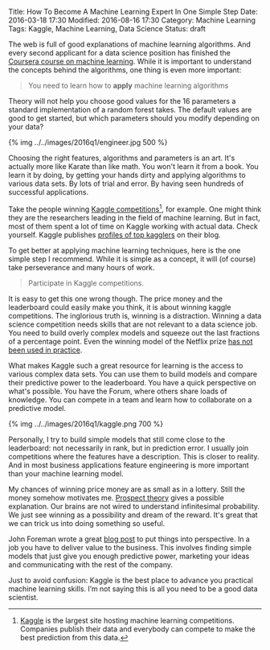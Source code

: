 Title: How To Become A Machine Learning Expert In One Simple Step
Date: 2016-03-18 17:30
Modified: 2016-08-16 17:30
Category: Machine Learning
Tags: Kaggle, Machine Learning, Data Science
Status: draft

The web is full of good explanations of machine learning algorithms. And every second applicant for a
data science position has finished the
[Coursera course on machine learning](https://www.coursera.org/learn/machine-learning).
While it is important to understand the concepts behind the algorithms,
one thing is even more important:

>You need to learn how to **apply** machine learning algorithms

Theory will not help you choose good values for the 16 parameters a standard
implementation of a random forest takes. The default values are good to get started, but which parameters
should you modify depending on your data?

{% img ../../images/2016q1/engineer.jpg 500 %}

Choosing the right features, algorithms and parameters is an art. It's actually more like Karate than
like math. You won't learn it from a book. You learn it by doing, by getting your hands dirty and
applying algorithms to various data sets. By lots of trial and error. By having seen hundreds of successful
applications.

Take the people winning [Kaggle competitions](http://kaggle.com)[^2], for example. One might think they
are the researchers leading in the field of machine learning. But in fact, most of them
spent a lot of time on Kaggle working with actual data. Check yourself. Kaggle publishes
[profiles of top kagglers](http://blog.kaggle.com/tag/profiling-top-kagglers/) on their blog.

[^2]: [Kaggle](http://kaggle.com) is the largest site hosting machine learning competitions. Companies
publish their data and everybody can compete to make the best prediction from this data.

To get better at applying machine learning techniques, here is the one simple step I recommend. While it is simple
as a concept, it will (of course) take perseverance and many hours of work.

> Participate in Kaggle competitions.

It is easy to get this one wrong though. The price money and the leaderboard could easily
make you think, it is about winning kaggle competitions. The inglorious truth is, winning is a distraction.
Winning a data science competition needs skills that are not relevant to a data science job.
You need to build overly complex models and squeeze out the last fractions of a
percentage point. Even the winning model of the Netflix prize
[has not been used in practice](http://techblog.netflix.com/2012/04/netflix-recommendations-beyond-5-stars.html).

What makes Kaggle such a great resource for learning is the access to various complex data sets.
You can use them to build models and compare their predictive power to the leaderboard. You have
a quick perspective on what's possible. You have the Forum, where others share loads of knowledge.
You can compete in a team and learn how to collaborate on a predictive model.

{% img ../../images/2016q1/kaggle.png 700 %}

Personally, I try to build simple models that still come close to the leaderboard: not necessarily in rank,
but in prediction error. I usually join competitions where the features have a description. This
is closer to reality. And in most business applications feature engineering is more important than
your machine learning model.

My chances of winning price money are as small as in a lottery. Still the money somehow motivates me.
[Prospect theory](https://en.wikipedia.org/wiki/Prospect_theory) gives a
possible explanation. Our brains are not wired to understand infinitesimal probability. We just see winning as a
possibility and dream of the reward. It's great that we can trick us into doing something so useful.

John Foreman wrote a great [blog post](http://analyticsmadeskeezy.com/2012/11/05/check-yo-self-5-things-you-should-know-about-data-science-author-note/)
to put things into perspective. In a job you have to deliver value to the business. This involves finding
simple models that just give you enough predictive power, marketing your ideas and
communicating with the rest of the company.

Just to avoid confusion: Kaggle is the best place to advance you practical machine learning skills.
I’m not saying this is all you need to be a good data scientist.
